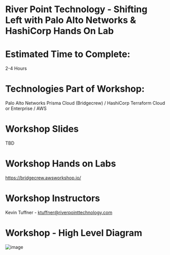 # River Point Technology - Shifting Left with Palo Alto Networks & HashiCorp Hands On Lab

# Estimated Time to Complete:
2-4 Hours

# Technologies Part of Workshop:
Palo Alto Networks Prisma Cloud (Bridgecrew) / HashiCorp Terraform Cloud or Enterprise / AWS

# Workshop Slides
TBD

# Workshop Hands on Labs
https://bridgecrew.awsworkshop.io/

# Workshop Instructors
Kevin Tuffner - ktuffner@riverpointtechnology.com

# Workshop - High Level Diagram
![image](https://user-images.githubusercontent.com/97000524/147890701-e2d5fe60-13bc-49a6-9e60-657cc5e4cd80.png)



